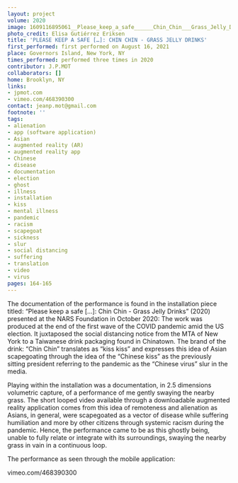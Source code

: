 ```yaml
---
layout: project
volume: 2020
image: 1609116895061__Please_keep_a_safe______Chin_Chin___Grass_Jelly_Drinks--N_A.png
photo_credit: Elisa Gutiérrez Eriksen
title: 'PLEASE KEEP A SAFE […]: CHIN CHIN - GRASS JELLY DRINKS'
first_performed: first performed on August 16, 2021
place: Governors Island, New York, NY
times_performed: performed three times in 2020
contributor: J.P.MOT
collaborators: []
home: Brooklyn, NY
links:
- jpmot.com
- vimeo.com/468390300
contact: jeanp.mot@gmail.com
footnote: ''
tags:
- alienation
- app (software application)
- Asian
- augmented reality (AR)
- augmented reality app
- Chinese
- disease
- documentation
- election
- ghost
- illness
- installation
- kiss
- mental illness
- pandemic
- racism
- scapegoat
- sickness
- slur
- social distancing
- suffering
- translation
- video
- virus
pages: 164-165
---
```


The documentation of the performance is found in the installation piece titled: “Please keep a safe […]: Chin Chin - Grass Jelly Drinks” (2020) presented at the NARS Foundation in October 2020: The work was produced at the end of the first wave of the COVID pandemic amid the US election. It juxtaposed the social distancing notice from the MTA of New York to a Taiwanese drink packaging found in Chinatown. The brand of the drink: “Chin Chin” translates as “kiss kiss” and expresses this idea of Asian scapegoating through the idea of the “Chinese kiss” as the previously sitting president referring to the pandemic as the “Chinese virus” slur in the media.

Playing within the installation was a documentation, in 2.5 dimensions volumetric capture, of a performance of me gently swaying the nearby grass. The short looped video available through a downloadable augmented reality application comes from this idea of remoteness and alienation as Asians, in general, were scapegoated as a vector of disease while suffering humiliation and more by other citizens through systemic racism during the pandemic. Hence, the performance came to be as this ghostly being, unable to fully relate or integrate with its surroundings, swaying the nearby grass in vain in a continuous loop.

The performance as seen through the mobile application:

vimeo.com/468390300